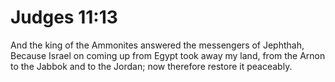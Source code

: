 # Judges 11:13

And the king of the Ammonites answered the messengers of Jephthah, Because Israel on coming up from Egypt took away my land, from the Arnon to the Jabbok and to the Jordan; now therefore restore it peaceably.
